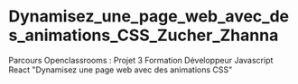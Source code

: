 # Dynamisez_une_page_web_avec_des_animations_CSS_Zucher_Zhanna
Parcours Openclassrooms : Projet 3 Formation Développeur Javascript React "Dynamisez une page web avec des animations CSS"
